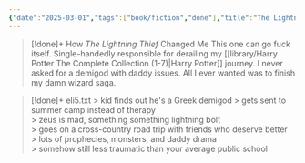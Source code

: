 ```yaml
---
{"date":"2025-03-01","tags":["book/fiction","done"],"title":"The Lightning Thief","subtitle":null,"author":"[[Rick Riordan]]","description":"Primeiro volume da saga Percy Jackson e os olimpianos, O ladrão de raios esteve entre os primeiros lugares na lista das séries mais vendidas do The New York Times. O autor conjuga lendas da mitologia grega com aventuras no século XXI. Nelas, os deuses do Olimpo continuam vivos, ainda se apaixonam por mortais e geram filhos metade deuses, metade humanos, como os heróis da Grécia antiga. Marcados pelo destino, eles dificilmente passam da adolescência. Poucos conseguem descobrir sua identidade. O garoto-problema Percy Jackson é um deles. Tem experiências estranhas em que deuses e monstros mitológicos parecem saltar das páginas dos livros direto para a sua vida. Pior que isso algumas dessas criaturas estão bastante irritadas. Um artefato precioso foi roubado do Monte Olimpo e Percy é o principal suspeito. Para restaurar a paz, ele e seus amigos – jovens heróis modernos – terão de fazer mais do que capturar o verdadeiro ladrão precisam elucidar uma traição mais ameaçadora que fúria dos deuses.","publisher":"Editora Intríseca","publishDate":"2011-12-15","totalPage":387,"isbn10":8598078395,"isbn13":9788598078397,"topic":"Juvenile Fiction","start":"2012-01-01","finish":"2012-03-01","publish":true,"PassFrontmatter":true}
---
```


>[!done]+ How _The Lightning Thief_ Changed Me
>This one can go fuck itself. Single-handedly responsible for derailing my [[library/Harry Potter The Complete Collection (1-7)\|Harry Potter]] journey. I never asked for a demigod with daddy issues. All I ever wanted was to finish my damn wizard saga. 

>[!done]+ eli5.txt
>\> kid finds out he's a Greek demigod
>\> gets sent to summer camp instead of therapy  
>\> zeus is mad, something something lightning bolt  
>\> goes on a cross-country road trip with friends who deserve better  
>\> lots of prophecies, monsters, and daddy drama  
>\> somehow still less traumatic than your average public school
